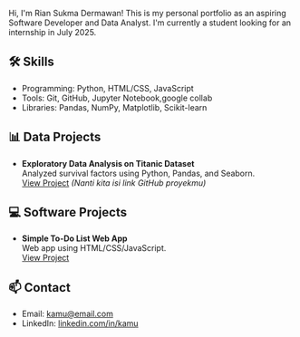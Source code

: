 Hi, I'm Rian Sukma Dermawan!
This is my personal portfolio as an aspiring Software Developer and Data Analyst. I'm currently a student looking for an internship in July 2025.

## 🛠️ Skills
- Programming: Python, HTML/CSS, JavaScript
- Tools: Git, GitHub, Jupyter Notebook,google collab
- Libraries: Pandas, NumPy, Matplotlib, Scikit-learn

## 📊 Data Projects
- **Exploratory Data Analysis on Titanic Dataset**  
  Analyzed survival factors using Python, Pandas, and Seaborn.  
  [View Project](#) *(Nanti kita isi link GitHub proyekmu)*

## 💻 Software Projects
- **Simple To-Do List Web App**  
  Web app using HTML/CSS/JavaScript.  
  [View Project](#)

## 📫 Contact
- Email: kamu@email.com
- LinkedIn: [linkedin.com/in/kamu](#)
